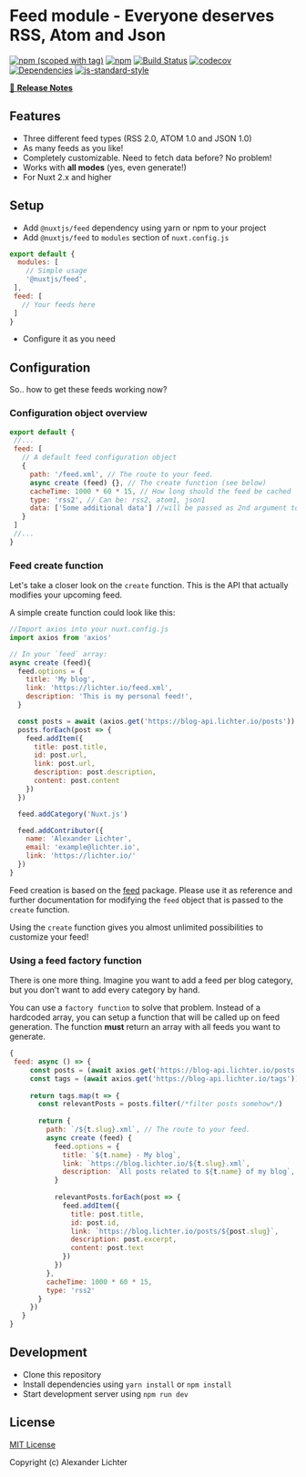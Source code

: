# Feed module - Everyone deserves RSS, Atom and Json
[![npm (scoped with tag)](https://img.shields.io/npm/v/@nuxtjs/feed/latest.svg?style=flat-square)](https://npmjs.com/package/@nuxtjs/feed)
[![npm](https://img.shields.io/npm/dt/@nuxtjs/feed.svg?style=flat-square)](https://npmjs.com/package/@nuxtjs/feed)
[![Build Status](https://travis-ci.org/nuxt-community/feed-module.svg?branch=master)](https://travis-ci.org/nuxt-community/feed-module)
[![codecov](https://codecov.io/gh/nuxt-community/feed-module/branch/master/graph/badge.svg)](https://codecov.io/gh/nuxt-community/feed-module)
[![Dependencies](https://david-dm.org/nuxt-community/feed-module/status.svg?style=flat-square)](https://david-dm.org/nuxt-community/feed-module)
[![js-standard-style](https://img.shields.io/badge/code_style-standard-brightgreen.svg?style=flat-square)](http://standardjs.com)

> 

[📖 **Release Notes**](./CHANGELOG.md)

## Features

* Three different feed types (RSS 2.0, ATOM 1.0 and JSON 1.0)
* As many feeds as you like!
* Completely customizable. Need to fetch data before? No problem!
* Works with **all modes** (yes, even generate!)
* For Nuxt 2.x and higher

## Setup

- Add `@nuxtjs/feed` dependency using yarn or npm to your project
- Add `@nuxtjs/feed` to `modules` section of `nuxt.config.js`

```js
export default {
  modules: [
    // Simple usage
    '@nuxtjs/feed',
 ],
 feed: [
   // Your feeds here
 ]
}
```

- Configure it as you need

## Configuration

So.. how to get these feeds working now?

### Configuration object overview

```js
export default {
 //...
 feed: [
   // A default feed configuration object
   {
     path: '/feed.xml', // The route to your feed.
     async create (feed) {}, // The create function (see below)
     cacheTime: 1000 * 60 * 15, // How long should the feed be cached
     type: 'rss2', // Can be: rss2, atom1, json1
     data: ['Some additional data'] //will be passed as 2nd argument to `create` function
   }
 ]
 //...
}
```

### Feed create function

Let's take a closer look on the `create` function. This is the API that 
actually modifies your upcoming feed.

A simple create function could look like this:

```js
//Import axios into your nuxt.config.js
import axios from 'axios'

// In your `feed` array:
async create (feed){
  feed.options = {
    title: 'My blog',
    link: 'https://lichter.io/feed.xml',
    description: 'This is my personal feed!',
  }

  const posts = await (axios.get('https://blog-api.lichter.io/posts')).data
  posts.forEach(post => {
    feed.addItem({
      title: post.title,
      id: post.url,
      link: post.url,
      description: post.description,
      content: post.content
    })
  })

  feed.addCategory('Nuxt.js')

  feed.addContributor({
    name: 'Alexander Lichter',
    email: 'example@lichter.io',
    link: 'https://lichter.io/'
  })
}
```

Feed creation is based on the [feed](https://github.com/jpmonette/feed) package.
Please use it as reference and further documentation for modifying the `feed` object
that is passed to the `create` function.

Using the `create` function gives you almost unlimited possibilities to customize your feed!

### Using a feed factory function

There is one more thing. Imagine you want to add a feed per blog category, but you don't want
to add every category by hand.

You can use a `factory function` to solve that problem. Instead of a hardcoded array, you can setup
a function that will be called up on feed generation. The function **must** return an array with all
feeds you want to generate.

```js
{
 feed: async () => {
     const posts = (await axios.get('https://blog-api.lichter.io/posts')).data
     const tags = (await axios.get('https://blog-api.lichter.io/tags')).data
     
     return tags.map(t => {
       const relevantPosts = posts.filter(/*filter posts somehow*/)
 
       return {
         path: `/${t.slug}.xml`, // The route to your feed.
         async create (feed) {
           feed.options = {
             title: `${t.name} - My blog`,
             link: `https://blog.lichter.io/${t.slug}.xml`,
             description: `All posts related to ${t.name} of my blog`,
           }
 
           relevantPosts.forEach(post => {
             feed.addItem({
               title: post.title,
               id: post.id,
               link: `https://blog.lichter.io/posts/${post.slug}`,
               description: post.excerpt,
               content: post.text
             })
           })
         },
         cacheTime: 1000 * 60 * 15,
         type: 'rss2'
       }
     })
   }
}
```


## Development

- Clone this repository
- Install dependencies using `yarn install` or `npm install`
- Start development server using `npm run dev`

## License

[MIT License](./LICENSE)

Copyright (c) Alexander Lichter
